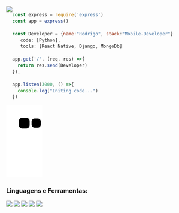 
 <a href="https://github.com/rodrigobarroshd">
  <img align="left" src="https://github-readme-stats.vercel.app/api/top-langs/?username=rodrigobarroshd&theme=dracula&hide_langs_below=1" />
</a> 

```javascript
const express = require('express')
const app = express()

const Developer = {name:"Rodrigo", stack:"Mobile-Developer"}
   code: [Python],
   tools: [React Native, Django, MongoDb]
   
app.get('/', (req, res) =>{
  return res.send(Developer)
}),

app.listen(3000, () =>{
  console.log("Initing code...")
})

```

![Snake animation](https://github.com/rodrigobarroshd/rodrigobarroshd/blob/output/github-contribution-grid-snake.svg)

### Linguagens e Ferramentas:

<div> 
  <a href="https://www.youtube.com/channel/UCF0ewZEnrRNVS0LL96Ox27Q" target="_blank"><img src="https://img.shields.io/badge/YouTube-FF0000?style=for-the-badge&logo=youtube&logoColor=white" target="_blank"></a>
  <a href="https://instagram.com/rodrigobarroshd" target="_blank"><img src="https://img.shields.io/badge/-Instagram-%23E4405F?style=for-the-badge&logo=instagram&logoColor=white" target="_blank"></a>
 <a href="#" target="_blank"><img src="https://img.shields.io/badge/Discord-7289DA?style=for-the-badge&logo=discord&logoColor=white" target="_blank"></a> 
  <a href = "#"><img src="https://img.shields.io/badge/-Gmail-%23333?style=for-the-badge&logo=gmail&logoColor=white" target="_blank"></a>
  <a href="https://www.linkedin.com/in/rodrigo-barros87/" target="_blank"><img src="https://img.shields.io/badge/-LinkedIn-%230077B5?style=for-the-badge&logo=linkedin&logoColor=white" target="_blank"></a> 
 

</details>

[website]:https://www.youtube.com/channel/UCF0ewZEnrRNVS0LL96Ox27Q
[course]: https://www.youtube.com/channel/UCF0ewZEnrRNVS0LL96Ox27Q
[twitter]: https://twitter.com/rodrigobarroshd
[youtube]: https://www.youtube.com/channel/UCF0ewZEnrRNVS0LL96Ox27Q
[instagram]: https://instagram.com/rodrigobarroshd
[linkedin]: https://www.linkedin.com/in/rodrigo-barros87/
[webdevplaylist]: https://www.youtube.com/channel/UCF0ewZEnrRNVS0LL96Ox27Q
[jsplaylist]: https://www.youtube.com/channel/UCF0ewZEnrRNVS0LL96Ox27Q
[cssplaylist]: https://www.youtube.com/channel/UCF0ewZEnrRNVS0LL96Ox27Q
[reactplaylist]: https://www.youtube.com/channel/UCF0ewZEnrRNVS0LL96Ox27Q


